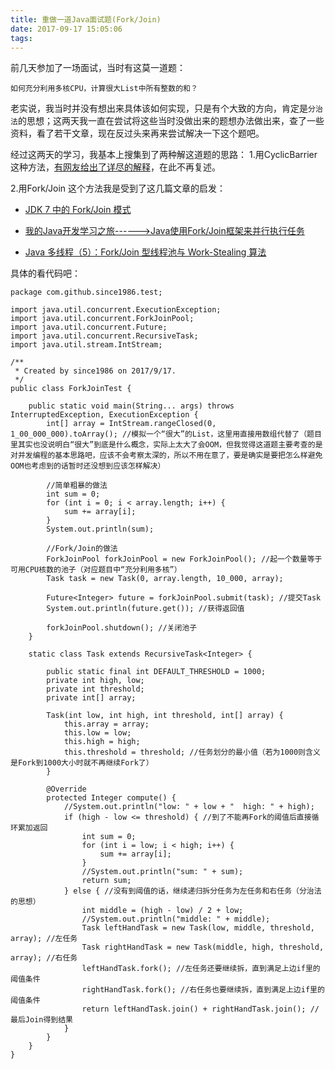```yaml
---
title: 重做一道Java面试题(Fork/Join)
date: 2017-09-17 15:05:06
tags:
---
```

前几天参加了一场面试，当时有这莫一道题：
```
如何充分利用多核CPU，计算很大List中所有整数的和？
```
老实说，我当时并没有想出来具体该如何实现，只是有个大致的方向，肯定是`分治法`的思想；这两天我一直在尝试将这些当时没做出来的题想办法做出来，查了一些资料，看了若干文章，现在反过头来再来尝试解决一下这个题吧。

经过这两天的学习，我基本上搜集到了两种解这道题的思路：
1.用CyclicBarrier
这种方法，[有网友给出了详尽的解释](http://flysnow.iteye.com/blog/711162)，在此不再复述。

2.用Fork/Join
这个方法我是受到了这几篇文章的启发：

* [JDK 7 中的 Fork/Join 模式](https://www.ibm.com/developerworks/cn/java/j-lo-forkjoin/index.html)

* [我的Java开发学习之旅------>Java使用Fork/Join框架来并行执行任务](http://blog.csdn.net/ouyang_peng/article/details/46491217?utm_source=tuicool&utm_medium=referral)

* [Java 多线程（5）：Fork/Join 型线程池与 Work-Stealing 算法](https://segmentfault.com/a/1190000008140126?utm_source=tuicool&utm_medium=referral)

具体的看代码吧：
```
package com.github.since1986.test;

import java.util.concurrent.ExecutionException;
import java.util.concurrent.ForkJoinPool;
import java.util.concurrent.Future;
import java.util.concurrent.RecursiveTask;
import java.util.stream.IntStream;

/**
 * Created by since1986 on 2017/9/17.
 */
public class ForkJoinTest {

    public static void main(String... args) throws InterruptedException, ExecutionException {
        int[] array = IntStream.rangeClosed(0, 1_00_000_000).toArray(); //模拟一个“很大”的List，这里用直接用数组代替了（题目里其实也没说明白“很大”到底是什么概念，实际上太大了会OOM，但我觉得这道题主要考查的是对并发编程的基本思路吧，应该不会考察太深的，所以不用在意了，要是确实是要把怎么样避免OOM也考虑到的话暂时还没想到应该怎样解决）

        //简单粗暴的做法
        int sum = 0;
        for (int i = 0; i < array.length; i++) {
            sum += array[i];
        }
        System.out.println(sum);

        //Fork/Join的做法
        ForkJoinPool forkJoinPool = new ForkJoinPool(); //起一个数量等于可用CPU核数的池子（对应题目中“充分利用多核”）
        Task task = new Task(0, array.length, 10_000, array);

        Future<Integer> future = forkJoinPool.submit(task); //提交Task
        System.out.println(future.get()); //获得返回值

        forkJoinPool.shutdown(); //关闭池子
    }

    static class Task extends RecursiveTask<Integer> {

        public static final int DEFAULT_THRESHOLD = 1000;
        private int high, low;
        private int threshold;
        private int[] array;

        Task(int low, int high, int threshold, int[] array) {
            this.array = array;
            this.low = low;
            this.high = high;
            this.threshold = threshold; //任务划分的最小值（若为1000则含义是Fork到1000大小时就不再继续Fork了）
        }

        @Override
        protected Integer compute() {
            //System.out.println("low: " + low + "  high: " + high);
            if (high - low <= threshold) { //到了不能再Fork的阈值后直接循环累加返回
                int sum = 0;
                for (int i = low; i < high; i++) {
                    sum += array[i];
                }
                //System.out.println("sum: " + sum);
                return sum;
            } else { //没有到阈值的话，继续递归拆分任务为左任务和右任务（分治法的思想）
                int middle = (high - low) / 2 + low;
                //System.out.println("middle: " + middle);
                Task leftHandTask = new Task(low, middle, threshold, array); //左任务
                Task rightHandTask = new Task(middle, high, threshold, array); //右任务
                leftHandTask.fork(); //左任务还要继续拆，直到满足上边if里的阈值条件
                rightHandTask.fork(); //右任务也要继续拆，直到满足上边if里的阈值条件
                return leftHandTask.join() + rightHandTask.join(); //最后Join得到结果
            }
        }
    }
}
```